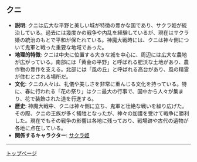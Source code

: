 ## クニ
- **説明**: クニは広大な平野と美しい城が特徴の豊かな国であり、サクラ姫が統治している。過去には幾度かの戦争や内乱を経験しているが、現在はサクラ姫の統治のもとで平和が保たれている。神魔大戦時には、クニは神々側について鬼軍と戦った重要な地域であった。
- **地理的特徴**: クニは中央に位置する大きな城を中心に、周辺には広大な農地が広がっている。南部には「黄金の平野」と呼ばれる肥沃な土地があり、農作物の豊作を支える。北部には「風の丘」と呼ばれる高台があり、風の精霊が住むとされる場所だ。
- **文化**: クニの人々は、礼儀や美しさを非常に重んじる文化を持っている。特に、春に行われる「花の祭り」はクニ最大の行事で、国中から人々が集まり、花で装飾された道を行進する。
- **歴史**: 神魔大戦中、クニは神々側に立ち、鬼軍と壮絶な戦いを繰り広げた。その際、クニの王族が多く犠牲となったが、神々の加護を受けて戦争に勝利した。現在でもその戦争の影響は各地に残っており、戦場跡や古代の遺物が各地に点在している。
- **関係するキャラクター**:  [サクラ姫](../characters/sakurahime.md)

---
[トップページ](../index.md)